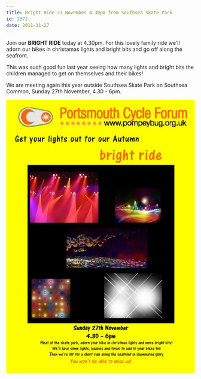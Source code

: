 ```yaml
---
title: Bright Ride 27 November 4.30pm from Southsea Skate Park
id: 2872
date: 2011-11-27
---
```


Join our **BRIGHT RIDE** today at 4.30pm. For this lovely family ride we'll adorn our bikes in christamas lights and bright bits and go off along the seafront.

This was such good fun last year seeing how many lights and bright bits the children managed to get on themselves and their bikes!

We are meeting again this year outside Southsea Skate Park on Southsea Common, Sunday 27th November, 4.30 - 6pm.

![Poster for our Bright Ride on Sunday 27 November at 4.30pm](/public/assets/bright-ride-poster-pdf-552x800.jpg)